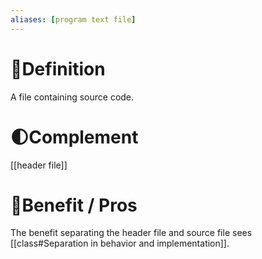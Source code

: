 ```yaml
---
aliases: [program text file]
---
```

# 📝Definition
A file containing source code.

# 🌓Complement
[[header file]]

# 🚀Benefit / Pros
The benefit separating the header file and source file sees [[class#Separation in behavior and implementation]].